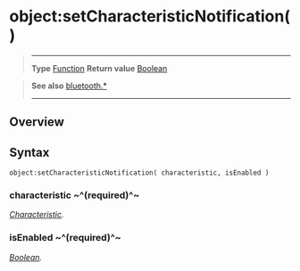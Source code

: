 # object:setCharacteristicNotification()

> --------------------- ------------------------------------------------------------------------------------------
> __Type__              [Function](https://docs.coronalabs.com/api/type/Function.html)
> __Return value__      [Boolean](https://docs.coronalabs.com/api/type/Boolean.html)


> __See also__          [bluetooth.*](/plugin/bluetooth/index.md)
> --------------------- ------------------------------------------------------------------------------------------

## Overview

## Syntax

	object:setCharacteristicNotification( characteristic, isEnabled )

### characteristic ~^(required)^~
_[Characteristic](/plugin/bluetooth/type/Characteristic/index.md)._

### isEnabled ~^(required)^~
_[Boolean](https://docs.coronalabs.com/api/type/Boolean.html)._